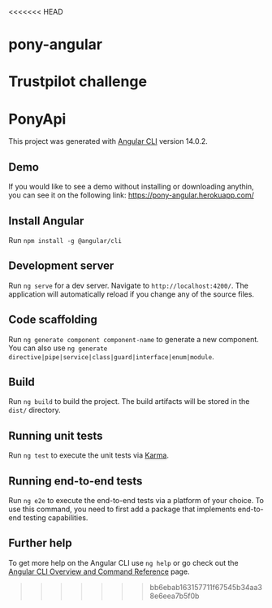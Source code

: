 <<<<<<< HEAD
# pony-angular
Trustpilot challenge
=======
# PonyApi

This project was generated with [Angular CLI](https://github.com/angular/angular-cli) version 14.0.2.

## Demo

If you would like to see a demo without installing or downloading anythin, you can see it on the following link: https://pony-angular.herokuapp.com/

## Install Angular

Run `npm install -g @angular/cli`

## Development server

Run `ng serve` for a dev server. Navigate to `http://localhost:4200/`. The application will automatically reload if you change any of the source files.

## Code scaffolding

Run `ng generate component component-name` to generate a new component. You can also use `ng generate directive|pipe|service|class|guard|interface|enum|module`.

## Build

Run `ng build` to build the project. The build artifacts will be stored in the `dist/` directory.

## Running unit tests

Run `ng test` to execute the unit tests via [Karma](https://karma-runner.github.io).

## Running end-to-end tests

Run `ng e2e` to execute the end-to-end tests via a platform of your choice. To use this command, you need to first add a package that implements end-to-end testing capabilities.

## Further help

To get more help on the Angular CLI use `ng help` or go check out the [Angular CLI Overview and Command Reference](https://angular.io/cli) page.
>>>>>>> bb6ebab163157711f67545b34aa38e6eea7b5f0b
